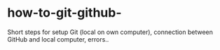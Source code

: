 # how-to-git-github-

Short steps for setup Git (local on own computer), connection between GitHub and local computer, errors..
